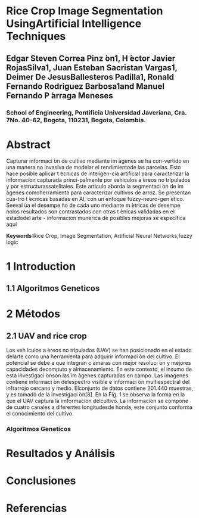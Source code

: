 # Rice Crop Image Segmentation UsingArtificial Intelligence Techniques
## Edgar Steven Correa Pinz ́on1, H ́ector Javier RojasSilva1, Juan Esteban Sacristan Vargas1, Deimer De JesusBallesteros Padilla1, Ronald Fernando Rodriguez Barbosa1and Manuel Fernando P ́arraga Meneses
### School of Engineering, Pontificia Universidad Javeriana, Cra. 7No. 40-62, Bogota, 110231, Bogota, Colombia.


# Abstract
Capturar   informaci ́on   de   cultivo   mediante   im ́agenes   se   ha   con-vertido   en   una   manera   no   invasiva   de   modelar   el   rendimientode   las   parcelas.   Esto   hace   posible   aplicar   t ́ecnicas   de   inteligen-cia   artificial   para   caracterizar   la   informacion   capturada   princi-palmente   por   vehiculos   a ́ereos   no   tripulados   y   por   estructurassatelitales.  Este  articulo  aborda  la  segmentaci ́on  de  im ́agenes  comoherramienta  para  caracterizar  cultivos  de  arroz.  Se  presentan  cua-tro  t ́ecnicas  basadas  en  AI,  con  un  enfoque  fuzzy-neuro-gen ́etico.  Seeval ́ua  el  desempe ̃no  de  cada  uno  mediante  m ́etricas  de  desempe ̃nolos resultados son contrastados con otras t ́enicas validadas en el estadodel  arte  -  informacion  munerica  de  posibles  mejoras  se  especifica  aquí

**Keywords**:Rice Crop, Image Segmentation, Artificial Neural Networks,fuzzy logic

# 1  Introduction

## 1.1 Algoritmos Geneticos


# 2 Métodos

## 2.1  UAV and rice crop

Los veh ́ıculos a ́ereos no tripulados (UAV) se han posicionado en el estado delarte como una herramienta para adquirir informaci ́on del cultivo. El potencial se debe a que integran c ́amaras con mejor resoluci ́on y mejores capacidades decomputo y almacenamiento. En este contexto, el insumo de esta investigaci ́onson las im ́agenes capturadas en campo. Las imagenes contiene informaci ́on delespectro visible e informaci ́on multiespectral del infrarrojo cercano y medio. Elconjunto de datos contiene 201.440 muestras, y es tomado de la investigaci ́on[8]. En la Fig. 1 se observa la forma en la que el UAV captura la imformacion delcultivo. La informacion se compone de cuatro canales a diferentes longitudesde honda, este conjunto conforma el conocimiento del cultivo.

### Algoritmos Geneticos


# Resultados y Análisis 

# Conclusiones


# Referencias

